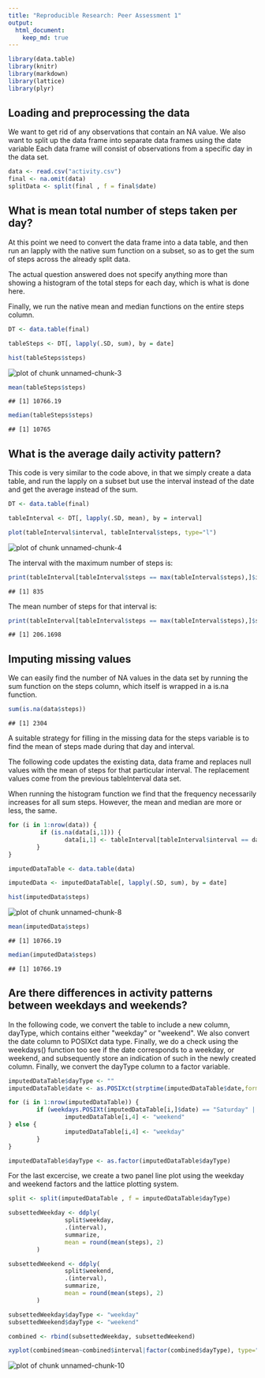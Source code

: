 ```yaml
---
title: "Reproducible Research: Peer Assessment 1"
output: 
  html_document:
    keep_md: true
---
```



```r
library(data.table)
library(knitr)
library(markdown)
library(lattice)
library(plyr)
```

## Loading and preprocessing the data

We want to get rid of any observations that contain an NA value. We also want to split up the data frame
into separate data frames using the date variable Each data frame will consist of observations from a specific day in the data set.


```r
data <- read.csv("activity.csv")
final <- na.omit(data)
splitData <- split(final , f = final$date)
```

## What is mean total number of steps taken per day?

At this point we need to convert the data frame into a data table, and then run an lapply with the native sum function on a subset, so as to get the sum of steps across the already split data. 

The actual question answered does not specify anything more than showing a histogram of the total steps for each day, which is what is done here.

Finally, we run the native mean and median functions on the entire steps column.


```r
DT <- data.table(final)

tableSteps <- DT[, lapply(.SD, sum), by = date]

hist(tableSteps$steps)
```

![plot of chunk unnamed-chunk-3](figure/unnamed-chunk-3-1.png) 

```r
mean(tableSteps$steps)
```

```
## [1] 10766.19
```

```r
median(tableSteps$steps)
```

```
## [1] 10765
```

## What is the average daily activity pattern?

This code is very similar to the code above, in that we simply create a data table, and run the lapply on a subset but use the interval instead of the date and get the average instead of the sum.


```r
DT <- data.table(final)

tableInterval <- DT[, lapply(.SD, mean), by = interval]

plot(tableInterval$interval, tableInterval$steps, type="l")
```

![plot of chunk unnamed-chunk-4](figure/unnamed-chunk-4-1.png) 

The interval with the maximum number of steps is:


```r
print(tableInterval[tableInterval$steps == max(tableInterval$steps),]$interval)
```

```
## [1] 835
```

The mean number of steps for that interval is:


```r
print(tableInterval[tableInterval$steps == max(tableInterval$steps),]$steps)
```

```
## [1] 206.1698
```

## Imputing missing values

We can easily find the number of NA values in the data set by running the sum function on the steps column, which itself is wrapped in a is.na function. 


```r
sum(is.na(data$steps))
```

```
## [1] 2304
```

A suitable strategy for filling in the missing data for the steps variable is to find the mean of steps made during that day and interval.

The following code updates the existing data, data frame and replaces null values with the mean of steps for that particular interval. The replacement values come from the previous tableInterval data set.

When running the histogram function we find that the frequency necessarily increases for all sum steps. However, the mean and median are more or less, the same.


```r
for (i in 1:nrow(data)) {
         if (is.na(data[i,1])) {
                data[i,1] <- tableInterval[tableInterval$interval == data[i,3],]$steps
        }
}

imputedDataTable <- data.table(data)

imputedData <- imputedDataTable[, lapply(.SD, sum), by = date]

hist(imputedData$steps)
```

![plot of chunk unnamed-chunk-8](figure/unnamed-chunk-8-1.png) 

```r
mean(imputedData$steps)
```

```
## [1] 10766.19
```

```r
median(imputedData$steps)
```

```
## [1] 10766.19
```

## Are there differences in activity patterns between weekdays and weekends?

In the following code, we convert the table to include a new column, dayType, which contains either "weekday" or "weekend". We also convert the date column to POSIXct data type. Finally, we do a check using the weekdays() function too see if the date corresponds to a weekday, or weekend, and subsequently store an indication of such in the newly created column. Finally, we convert the dayType column to a factor variable.


```r
imputedDataTable$dayType <- ""
imputedDataTable$date <- as.POSIXct(strptime(imputedDataTable$date,format="%Y-%m-%d"))

for (i in 1:nrow(imputedDataTable)) {
        if (weekdays.POSIXt(imputedDataTable[i,]$date) == "Saturday" || weekdays.POSIXt(imputedDataTable[i,]$date) == "Sunday") {
                imputedDataTable[i,4] <- "weekend"
} else {
                imputedDataTable[i,4] <- "weekday"
        }
}

imputedDataTable$dayType <- as.factor(imputedDataTable$dayType)
```

For the last excercise, we create a two panel line plot using the weekday and weekend factors and the lattice plotting system.


```r
split <- split(imputedDataTable , f = imputedDataTable$dayType)

subsettedWeekday <- ddply(
                split$weekday, 
                .(interval), 
                summarize, 
                mean = round(mean(steps), 2)
        )

subsettedWeekend <- ddply(
                split$weekend, 
                .(interval), 
                summarize, 
                mean = round(mean(steps), 2)
        )

subsettedWeekday$dayType <- "weekday"
subsettedWeekend$dayType <- "weekend"

combined <- rbind(subsettedWeekday, subsettedWeekend)

xyplot(combined$mean~combined$interval|factor(combined$dayType), type="l")
```

![plot of chunk unnamed-chunk-10](figure/unnamed-chunk-10-1.png) 
